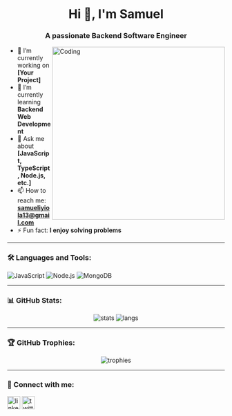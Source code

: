 <h1 align="center">Hi 👋, I'm Samuel</h1>
<h3 align="center">A passionate Backend Software Engineer</h3>

<img align="right" alt="Coding" width="400" src="https://cdn.dribbble.com/users/116207.../programmer.gif">

- 🔭 I’m currently working on **[Your Project]**
- 🌱 I’m currently learning **Backend Web Development**
- 💬 Ask me about **[JavaScript, TypeScript, Node.js, etc.]**
- 📫 How to reach me: **samueliyiola13@gmail.com**
- ⚡ Fun fact: **I enjoy solving problems**

---

### 🛠️ Languages and Tools:
![JavaScript](https://img.shields.io/badge/-JavaScript-black?style=flat-square&logo=javascript)
![Node.js](https://img.shields.io/badge/-Node.js-339933?style=flat-square&logo=node.js)
![MongoDB](https://img.shields.io/badge/-MongoDB-47A248?style=flat-square&logo=mongodb)
<!-- Add more as needed -->

---

### 📊 GitHub Stats:
<p align="center">
  <img src="https://github-readme-stats.vercel.app/api?username=Samueliyiola&show_icons=true&theme=radical" alt="stats"/>
  <img src="https://github-readme-stats.vercel.app/api/top-langs/?username=Samueliyiola&layout=compact&theme=radical" alt="langs"/>
</p>

---

### 🏆 GitHub Trophies:
<p align="center">
  <img src="https://github-profile-trophy.vercel.app/?username=Samueliyiola&theme=radical" alt="trophies"/>
</p>

---

### 🔗 Connect with me:
<p align="left">
<a href="www.linkedin.com/in/samueliyiola123" target="blank"><img align="center" src="https://cdn-icons-png.flaticon.com/512/174/174857.png" alt="linkedin" height="30" width="30" /></a>
<a href="https://twitter.com/samiyiola" target="blank"><img align="center" src="https://cdn-icons-png.flaticon.com/512/733/733579.png" alt="twitter" height="30" width="30" /></a>
</p>
